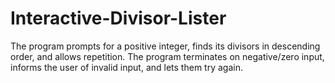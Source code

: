 # Interactive-Divisor-Lister
The program prompts for a positive integer, finds its divisors in descending order, and allows repetition. The program terminates on negative/zero input, informs the user of invalid input, and lets them try again.
